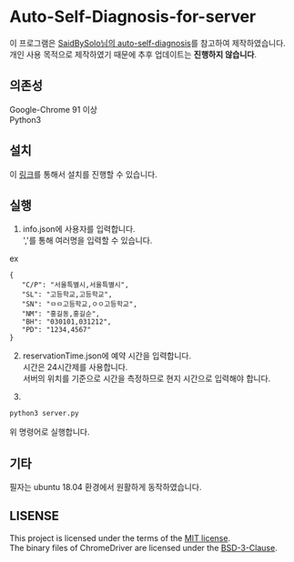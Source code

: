 # Auto-Self-Diagnosis-for-server
이 프로그램은 [SaidBySolo님의 auto-self-diagnosis](https://github.com/SaidBySolo/auto-self-diagnosis)를 참고하여 제작하였습니다.<br>
개인 사용 목적으로 제작하였기 때문에 추후 업데이트는 **진행하지 않습니다**.
## 의존성
Google-Chrome 91 이상<br>
Python3

## 설치
이 [링크](https://github.com/JJooni/Auto-Self-Diagnosis-for-server/archive/refs/heads/main.zip)를 통해서 설치를 진행할 수 있습니다.<br>
## 실행 
1. info.json에 사용자를 입력합니다.<br>
','를 통해 여러명을 입력할 수 있습니다.<br>

ex<br>
```
{
   "C/P": "서울특별시,서울특별시",
   "SL": "고등학교,고등학교",
   "SN": "ㅁㅁ고등학교,ㅇㅇ고등학교",
   "NM": "홍길동,홍길순",
   "BH": "030101,031212",
   "PD": "1234,4567"
}
```

2. reservationTime.json에 예약 시간을 입력합니다.<br>
시간은 24시간제를 사용합니다.<br>
서버의 위치를 기준으로 시간을 측정하므로 현지 시간으로 입력해야 합니다.<br>

3. 
``` bash
python3 server.py
```
위 명령어로 실행합니다.

## 기타
필자는 ubuntu 18.04 환경에서 원활하게 동작하였습니다.

## LISENSE
This project is licensed under the terms of the [MIT license](https://github.com/JJooni/Auto-Self-Diagnosis-for-server/blob/main/LICENSE).<br>
The binary files of ChromeDriver are licensed under the [BSD-3-Clause]("https://").<br>

